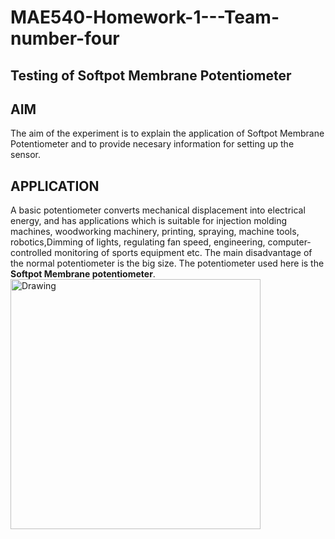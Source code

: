# MAE540-Homework-1---Team-number-four
Testing of Softpot Membrane Potentiometer
--
## AIM
The aim of the experiment is to explain the application of Softpot Membrane Potentiometer and to provide necesary information for setting up the sensor.

## APPLICATION
A basic potentiometer converts mechanical displacement into electrical energy, and has applications which is suitable for injection molding machines, woodworking machinery, printing, spraying, machine tools, robotics,Dimming of lights, regulating fan speed, engineering, computer-controlled monitoring of sports equipment etc. The main disadvantage of the normal potentiometer is the big size. The potentiometer used here is the **Softpot Membrane potentiometer**. 
<img src="softpotbent.png" alt="Drawing" style="height: 400px;"/>
